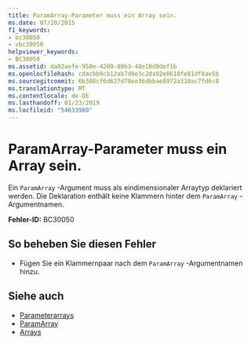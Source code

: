 ```yaml
---
title: ParamArray-Parameter muss ein Array sein.
ms.date: 07/20/2015
f1_keywords:
- bc30050
- vbc30050
helpviewer_keywords:
- BC30050
ms.assetid: da02aefe-950e-4289-89b3-48e10d0def1b
ms.openlocfilehash: cdacbb0cb12ab7d9e3c2da92e0618fe81df8ae5b
ms.sourcegitcommit: 6b308cf6d627d78ee36dbbae8972a310ac7fd6c8
ms.translationtype: MT
ms.contentlocale: de-DE
ms.lasthandoff: 01/23/2019
ms.locfileid: "54633980"
---
```

# <a name="paramarray-parameter-must-be-an-array"></a>ParamArray-Parameter muss ein Array sein.
Ein `ParamArray` -Argument muss als eindimensionaler Arraytyp deklariert werden. Die Deklaration enthält keine Klammern hinter dem `ParamArray` -Argumentnamen.  
  
 **Fehler-ID:** BC30050  
  
## <a name="to-correct-this-error"></a>So beheben Sie diesen Fehler  
  
-   Fügen Sie ein Klammernpaar nach dem `ParamArray` -Argumentnamen hinzu.  
  
## <a name="see-also"></a>Siehe auch
- [Parameterarrays](../../visual-basic/programming-guide/language-features/procedures/parameter-arrays.md)
- [ParamArray](../../visual-basic/language-reference/modifiers/paramarray.md)
- [Arrays](../../visual-basic/programming-guide/language-features/arrays/index.md)
